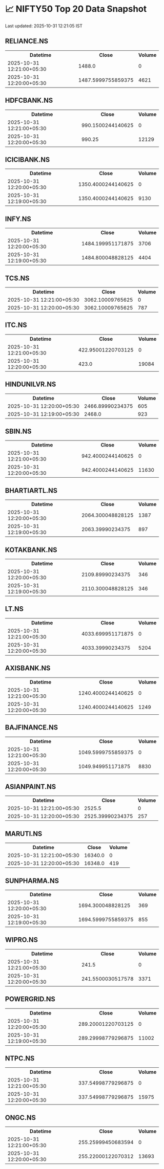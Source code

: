 # 📈 NIFTY50 Top 20 Data Snapshot

Last updated: 2025-10-31 12:21:05 IST

## RELIANCE.NS

<table>
  <tr><th>Datetime</th><th>Close</th><th>Volume</th></tr>
  <tr><td>2025-10-31 12:21:00+05:30</td><td>1488.0</td><td>0</td></tr>
  <tr><td>2025-10-31 12:20:00+05:30</td><td>1487.5999755859375</td><td>4621</td></tr>
</table>

## HDFCBANK.NS

<table>
  <tr><th>Datetime</th><th>Close</th><th>Volume</th></tr>
  <tr><td>2025-10-31 12:21:00+05:30</td><td>990.1500244140625</td><td>0</td></tr>
  <tr><td>2025-10-31 12:20:00+05:30</td><td>990.25</td><td>12129</td></tr>
</table>

## ICICIBANK.NS

<table>
  <tr><th>Datetime</th><th>Close</th><th>Volume</th></tr>
  <tr><td>2025-10-31 12:20:00+05:30</td><td>1350.4000244140625</td><td>0</td></tr>
  <tr><td>2025-10-31 12:19:00+05:30</td><td>1350.4000244140625</td><td>9130</td></tr>
</table>

## INFY.NS

<table>
  <tr><th>Datetime</th><th>Close</th><th>Volume</th></tr>
  <tr><td>2025-10-31 12:20:00+05:30</td><td>1484.199951171875</td><td>3706</td></tr>
  <tr><td>2025-10-31 12:19:00+05:30</td><td>1484.800048828125</td><td>4404</td></tr>
</table>

## TCS.NS

<table>
  <tr><th>Datetime</th><th>Close</th><th>Volume</th></tr>
  <tr><td>2025-10-31 12:21:00+05:30</td><td>3062.10009765625</td><td>0</td></tr>
  <tr><td>2025-10-31 12:20:00+05:30</td><td>3062.10009765625</td><td>787</td></tr>
</table>

## ITC.NS

<table>
  <tr><th>Datetime</th><th>Close</th><th>Volume</th></tr>
  <tr><td>2025-10-31 12:21:00+05:30</td><td>422.95001220703125</td><td>0</td></tr>
  <tr><td>2025-10-31 12:20:00+05:30</td><td>423.0</td><td>19084</td></tr>
</table>

## HINDUNILVR.NS

<table>
  <tr><th>Datetime</th><th>Close</th><th>Volume</th></tr>
  <tr><td>2025-10-31 12:20:00+05:30</td><td>2466.89990234375</td><td>605</td></tr>
  <tr><td>2025-10-31 12:19:00+05:30</td><td>2468.0</td><td>923</td></tr>
</table>

## SBIN.NS

<table>
  <tr><th>Datetime</th><th>Close</th><th>Volume</th></tr>
  <tr><td>2025-10-31 12:21:00+05:30</td><td>942.4000244140625</td><td>0</td></tr>
  <tr><td>2025-10-31 12:20:00+05:30</td><td>942.4000244140625</td><td>11630</td></tr>
</table>

## BHARTIARTL.NS

<table>
  <tr><th>Datetime</th><th>Close</th><th>Volume</th></tr>
  <tr><td>2025-10-31 12:20:00+05:30</td><td>2064.300048828125</td><td>1387</td></tr>
  <tr><td>2025-10-31 12:19:00+05:30</td><td>2063.39990234375</td><td>897</td></tr>
</table>

## KOTAKBANK.NS

<table>
  <tr><th>Datetime</th><th>Close</th><th>Volume</th></tr>
  <tr><td>2025-10-31 12:20:00+05:30</td><td>2109.89990234375</td><td>346</td></tr>
  <tr><td>2025-10-31 12:19:00+05:30</td><td>2110.300048828125</td><td>346</td></tr>
</table>

## LT.NS

<table>
  <tr><th>Datetime</th><th>Close</th><th>Volume</th></tr>
  <tr><td>2025-10-31 12:21:00+05:30</td><td>4033.699951171875</td><td>0</td></tr>
  <tr><td>2025-10-31 12:20:00+05:30</td><td>4033.39990234375</td><td>5204</td></tr>
</table>

## AXISBANK.NS

<table>
  <tr><th>Datetime</th><th>Close</th><th>Volume</th></tr>
  <tr><td>2025-10-31 12:21:00+05:30</td><td>1240.4000244140625</td><td>0</td></tr>
  <tr><td>2025-10-31 12:20:00+05:30</td><td>1240.4000244140625</td><td>1249</td></tr>
</table>

## BAJFINANCE.NS

<table>
  <tr><th>Datetime</th><th>Close</th><th>Volume</th></tr>
  <tr><td>2025-10-31 12:21:00+05:30</td><td>1049.5999755859375</td><td>0</td></tr>
  <tr><td>2025-10-31 12:20:00+05:30</td><td>1049.949951171875</td><td>8830</td></tr>
</table>

## ASIANPAINT.NS

<table>
  <tr><th>Datetime</th><th>Close</th><th>Volume</th></tr>
  <tr><td>2025-10-31 12:21:00+05:30</td><td>2525.5</td><td>0</td></tr>
  <tr><td>2025-10-31 12:20:00+05:30</td><td>2525.39990234375</td><td>257</td></tr>
</table>

## MARUTI.NS

<table>
  <tr><th>Datetime</th><th>Close</th><th>Volume</th></tr>
  <tr><td>2025-10-31 12:21:00+05:30</td><td>16340.0</td><td>0</td></tr>
  <tr><td>2025-10-31 12:20:00+05:30</td><td>16348.0</td><td>419</td></tr>
</table>

## SUNPHARMA.NS

<table>
  <tr><th>Datetime</th><th>Close</th><th>Volume</th></tr>
  <tr><td>2025-10-31 12:20:00+05:30</td><td>1694.300048828125</td><td>369</td></tr>
  <tr><td>2025-10-31 12:19:00+05:30</td><td>1694.5999755859375</td><td>855</td></tr>
</table>

## WIPRO.NS

<table>
  <tr><th>Datetime</th><th>Close</th><th>Volume</th></tr>
  <tr><td>2025-10-31 12:21:00+05:30</td><td>241.5</td><td>0</td></tr>
  <tr><td>2025-10-31 12:20:00+05:30</td><td>241.5500030517578</td><td>3371</td></tr>
</table>

## POWERGRID.NS

<table>
  <tr><th>Datetime</th><th>Close</th><th>Volume</th></tr>
  <tr><td>2025-10-31 12:20:00+05:30</td><td>289.20001220703125</td><td>0</td></tr>
  <tr><td>2025-10-31 12:19:00+05:30</td><td>289.29998779296875</td><td>11002</td></tr>
</table>

## NTPC.NS

<table>
  <tr><th>Datetime</th><th>Close</th><th>Volume</th></tr>
  <tr><td>2025-10-31 12:21:00+05:30</td><td>337.54998779296875</td><td>0</td></tr>
  <tr><td>2025-10-31 12:20:00+05:30</td><td>337.54998779296875</td><td>15975</td></tr>
</table>

## ONGC.NS

<table>
  <tr><th>Datetime</th><th>Close</th><th>Volume</th></tr>
  <tr><td>2025-10-31 12:21:00+05:30</td><td>255.25999450683594</td><td>0</td></tr>
  <tr><td>2025-10-31 12:20:00+05:30</td><td>255.22000122070312</td><td>13693</td></tr>
</table>

